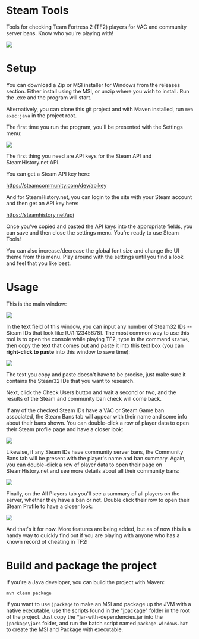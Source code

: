 # Steam Tools

Tools for checking Team Fortress 2 (TF2) players for VAC and community server bans. Know who you're playing with!

![](img\all-players.png)

# Setup

You can download a Zip or MSI installer for Windows from the releases section. Either install using the MSI, or unzip 
where you wish to install. Run the .exe and the program will start.

Alternatively, you can clone this git project and with Maven installed, run `mvn exec:java` in the project root.

The first time you run the program, you'll be presented with the Settings menu:

![](img\settings.png)

The first thing you need are API keys for the Steam API and SteamHistory.net API.

You can get a Steam API key here:

https://steamcommunity.com/dev/apikey

And for SteamHistory.net, you can login to the site with your Steam account and then get an API key here:

https://steamhistory.net/api

Once you've copied and pasted the API keys into the appropriate fields, you can save and then close the settings menu.
You're ready to use Steam Tools!

You can also increase/decrease the global font size and change the UI theme from this menu. Play around with the settings
until you find a look and feel that you like best.

# Usage

This is the main window:

![](img\empty-main.png)

In the text field of this window, you can input any number of Steam32 IDs -- Steam IDs that look like [U:1:12345678].
The most common way to use this tool is to open the console while playing TF2, type in the command `status`, then copy the
text that comes out and paste it into this text box (you can **right-click to paste** into this window to save time):

![](img\pasted-main.png)

The text you copy and paste doesn't have to be precise, just make sure it contains the Steam32 IDs that you want to research.

Next, click the Check Users button and wait a second or two, and the results of the Steam and community ban check will come back.

If any of the checked Steam IDs have a VAC or Steam Game ban associated, the Steam Bans tab will appear with their name and
some info about their bans shown. You can double-click a row of player data to open their Steam profile page and have a closer look:

![](img\steam-bans.png)

Likewise, if any Steam IDs have community server bans, the Community Bans tab will be present with the player's name and ban summary.
Again, you can double-click a row of player data to open their page on SteamHistory.net and see more details about all their community bans:

![](img\community-bans.png)

Finally, on the All Players tab you'll see a summary of all players on the server, whether they have a ban or not. Double click
their row to open their Steam Profile to have a closer look:

![](img\all-players.png)

And that's it for now. More features are being added, but as of now this is a handy way to quickly find out if you are playing
with anyone who has a known record of cheating in TF2!

# Build and package the project

If you're a Java developer, you can build the project with Maven:

`mvn clean package`

If you want to use `jpackage` to make an MSI and package up the JVM with a native executable, use the scripts found in the "jpackage"
folder in the root of the project. Just copy the *jar-with-dependencies.jar into the `jpackage\jars` folder, and run the 
batch script named `package-windows.bat` to create the MSI and Package with executable.